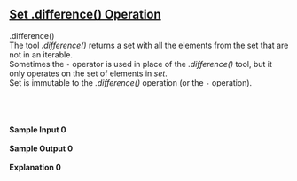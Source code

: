 ## **[Set .difference() Operation](https://www.hackerrank.com/challenges/py-set-difference-operation)** 
.difference()<br>The tool <em>.difference()</em> returns a set with all the elements from the set that are not in an iterable.<br>
Sometimes the <code>-</code> operator is used in place of the <em>.difference()</em> tool, but it only operates on the set of elements in <em>set</em>.<br>
Set is immutable to the <em>.difference()</em> operation (or the <code>-</code> operation).<br><br><br><br><br>**Sample Input 0**<br><br>**Sample Output 0**<br><br>**Explanation 0**<br><br>